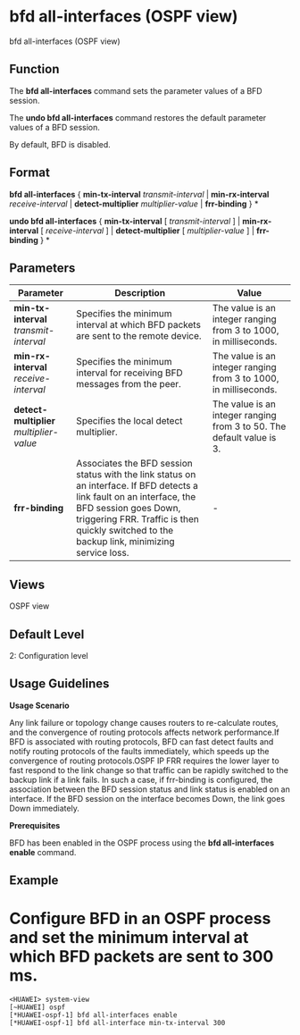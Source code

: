 bfd all-interfaces (OSPF view)
==============================

bfd all-interfaces (OSPF view)

Function
--------



The **bfd all-interfaces** command sets the parameter values of a BFD session.

The **undo bfd all-interfaces** command restores the default parameter values of a BFD session.



By default, BFD is disabled.


Format
------

**bfd all-interfaces** { **min-tx-interval** *transmit-interval* | **min-rx-interval** *receive-interval* | **detect-multiplier** *multiplier-value* | **frr-binding** } \*

**undo bfd all-interfaces** { **min-tx-interval** [ *transmit-interval* ] | **min-rx-interval** [ *receive-interval* ] | **detect-multiplier** [ *multiplier-value* ] | **frr-binding** } \*


Parameters
----------

| Parameter | Description | Value |
| --- | --- | --- |
| **min-tx-interval** *transmit-interval* | Specifies the minimum interval at which BFD packets are sent to the remote device. | The value is an integer ranging from 3 to 1000, in milliseconds. |
| **min-rx-interval** *receive-interval* | Specifies the minimum interval for receiving BFD messages from the peer. | The value is an integer ranging from 3 to 1000, in milliseconds. |
| **detect-multiplier** *multiplier-value* | Specifies the local detect multiplier. | The value is an integer ranging from 3 to 50. The default value is 3. |
| **frr-binding** | Associates the BFD session status with the link status on an interface. If BFD detects a link fault on an interface, the BFD session goes Down, triggering FRR. Traffic is then quickly switched to the backup link, minimizing service loss. | - |



Views
-----

OSPF view


Default Level
-------------

2: Configuration level


Usage Guidelines
----------------

**Usage Scenario**



Any link failure or topology change causes routers to re-calculate routes, and the convergence of routing protocols affects network performance.If BFD is associated with routing protocols, BFD can fast detect faults and notify routing protocols of the faults immediately, which speeds up the convergence of routing protocols.OSPF IP FRR requires the lower layer to fast respond to the link change so that traffic can be rapidly switched to the backup link if a link fails. In such a case, if frr-binding is configured, the association between the BFD session status and link status is enabled on an interface. If the BFD session on the interface becomes Down, the link goes Down immediately.



**Prerequisites**

BFD has been enabled in the OSPF process using the **bfd all-interfaces enable** command.


Example
-------

# Configure BFD in an OSPF process and set the minimum interval at which BFD packets are sent to 300 ms.
```
<HUAWEI> system-view
[~HUAWEI] ospf
[*HUAWEI-ospf-1] bfd all-interfaces enable
[*HUAWEI-ospf-1] bfd all-interface min-tx-interval 300

```